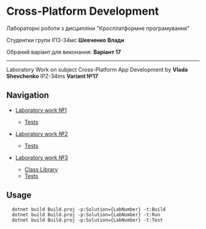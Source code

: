 # Cross-Platform Development


Лабораторні роботи з дисципліни "Кросплатформне програмування"

Студентки групи ІПЗ-34мс **Шевченко Влади**

Обраний варіант для виконання: **Варіант 17**

---

Laboratory Work on subject Cross-Platform App Development by **Vlada Shevchenko** IPZ-34ms **Variant №17**

## Navigation

- [Laboratory work №1](https://github.com/vladashvch/cross-platform-labs/tree/master/Lab01)
  - [Tests](https://github.com/vladashvch/cross-platform-labs/tree/master/Lab01.Tests)

- [Laboratory work №2](https://github.com/vladashvch/cross-platform-labs/tree/master/Lab02)
  - [Tests](https://github.com/vladashvch/cross-platform-labs/tree/master/Lab02.Tests)

- [Laboratory work №3](https://github.com/vladashvch/cross-platform-labs/tree/master/Lab03)
  - [Class Library](https://github.com/vladashvch/cross-platform-labs/tree/master/VShevchenko)
  - [Tests](https://github.com/vladashvch/cross-platform-labs/tree/master/Lab03.Tests)

## Usage

```
  dotnet build Build.proj -p:Solution={LabNumber} -t:Build
  dotnet build Build.proj -p:Solution={LabNumber} -t:Run
  dotnet build Build.proj -p:Solution={LabNumber} -t:Test
```
